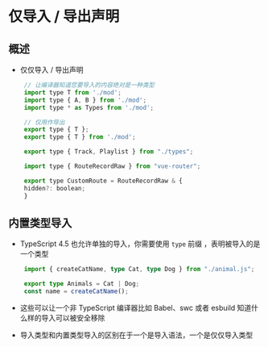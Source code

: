 # 仅导入 / 导出声明

## 概述

+ 仅仅导入 / 导出声明

   ```js
    // 让编译器知道您要导入的内容绝对是一种类型
    import type T from './mod';
    import type { A, B } from './mod';
    import type * as Types from './mod';

    // 仅用作导出
    export type { T };
    export type { T } from './mod';
    ```

   ```js
    export type { Track, Playlist } from "./types";
    ```

   ```js
    import type { RouteRecordRaw } from "vue-router";

    export type CustomRoute = RouteRecordRaw & {
    hidden?: boolean;
    }
    ```

## 内置类型导入

+ TypeScript 4.5 也允许单独的导入，你需要使用 `type` 前缀 ，表明被导入的是一个类型

   ```ts
    import { createCatName, type Cat, type Dog } from "./animal.js";

    export type Animals = Cat | Dog;
    const name = createCatName();
    ```

+ 这些可以让一个非 TypeScript 编译器比如 Babel、swc 或者 esbuild 知道什么样的导入可以被安全移除

+ 导入类型和内置类型导入的区别在于一个是导入语法，一个是仅仅导入类型
